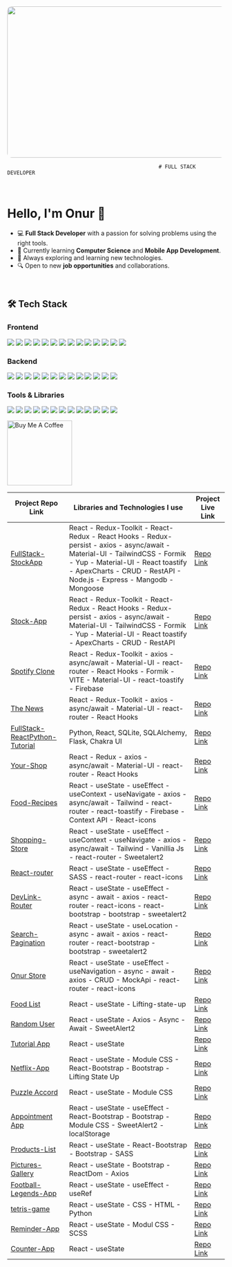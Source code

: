       

                                          
                                                         
<div align="center">
<picture>   <img src="https://github.com/user-attachments/assets/0ce7f6f7-2c44-4c78-a9fb-64cd5e641689" 
                  height = "350px"
                  width= "550px"
                  style="clip-path: inset(0 round 10px);"
                  /> 
</picture>
</div>
                                                                                    
                                                     # FULL STACK DEVELOPER
<br>

# Hello, I'm Onur 👋

- 💻 **Full Stack Developer** with a passion for solving problems using the right tools.
- 🌱 Currently learning **Computer Science** and **Mobile App Development**.
- 🚀 Always exploring and learning new technologies.
- 🔍 Open to new **job opportunities** and collaborations.
  
<br>  

## 🛠️ Tech Stack

### Frontend  
<p align="left">
  <img src="https://img.shields.io/badge/-HTML5-E34F26?style=flat&logo=html5&logoColor=white" />
  <img src="https://img.shields.io/badge/-CSS3-1572B6?style=flat&logo=css3&logoColor=white" />
  <img src="https://img.shields.io/badge/-JavaScript-F7DF1E?style=flat&logo=javascript&logoColor=black" />
  <img src="https://img.shields.io/badge/-React-61DAFB?style=flat&logo=react&logoColor=black" />
  <img src="https://img.shields.io/badge/-Angular-DD0031?style=flat&logo=angular&logoColor=white" />
  <img src="https://img.shields.io/badge/-Bootstrap-7952B3?style=flat&logo=bootstrap&logoColor=white" />
  <img src="https://img.shields.io/badge/-Sass-CC6699?style=flat&logo=sass&logoColor=white" />
  <img src="https://img.shields.io/badge/-TypeScript-3178C6?style=flat&logo=typescript&logoColor=white" />
  <img src="https://img.shields.io/badge/-Vue.js-4FC08D?style=flat&logo=vue.js&logoColor=white" />
  <img src="https://img.shields.io/badge/-Redux-764ABC?style=flat&logo=redux&logoColor=white" />
  <img src="https://img.shields.io/badge/-Tailwind%20CSS-06B6D4?style=flat&logo=tailwind-css&logoColor=white" />
  <img src="https://img.shields.io/badge/-Next.js-000000?style=flat&logo=next.js&logoColor=white" />
  <img src="https://img.shields.io/badge/-Gatsby-663399?style=flat&logo=gatsby&logoColor=white" />
  <img src="https://img.shields.io/badge/-Styled%20Components-DB7093?style=flat&logo=styled-components&logoColor=white" />
</p>

### Backend  
<p align="left">
  <img src="https://img.shields.io/badge/-Node.js-339933?style=flat&logo=node.js&logoColor=white" />
  <img src="https://img.shields.io/badge/-Express-000000?style=flat&logo=express&logoColor=white" />
  <img src="https://img.shields.io/badge/-Python-3776AB?style=flat&logo=python&logoColor=white" />
  <img src="https://img.shields.io/badge/-Django-092E20?style=flat&logo=django&logoColor=white" />
  <img src="https://img.shields.io/badge/-MongoDB-47A248?style=flat&logo=mongodb&logoColor=white" />
  <img src="https://img.shields.io/badge/-GraphQL-E10098?style=flat&logo=graphql&logoColor=white" />
  <img src="https://img.shields.io/badge/-Flask-000000?style=flat&logo=flask&logoColor=white" />
  <img src="https://img.shields.io/badge/-Spring%20Boot-6DB33F?style=flat&logo=spring-boot&logoColor=white" />
  <img src="https://img.shields.io/badge/-Ruby%20on%20Rails-CC0000?style=flat&logo=ruby-on-rails&logoColor=white" />
  <img src="https://img.shields.io/badge/-MySQL-4479A1?style=flat&logo=mysql&logoColor=white" />
  <img src="https://img.shields.io/badge/-PostgreSQL-336791?style=flat&logo=postgresql&logoColor=white" />
  <img src="https://img.shields.io/badge/-Redis-DC382D?style=flat&logo=redis&logoColor=white" />
  <img src="https://img.shields.io/badge/-Kafka-231F20?style=flat&logo=apache-kafka&logoColor=white" />
</p>

### Tools & Libraries  
<p align="left">
  <img src="https://img.shields.io/badge/-Git-F05032?style=flat&logo=git&logoColor=white" />
  <img src="https://img.shields.io/badge/-Docker-2496ED?style=flat&logo=docker&logoColor=white" />
  <img src="https://img.shields.io/badge/-Webpack-8DD6F9?style=flat&logo=webpack&logoColor=black" />
  <img src="https://img.shields.io/badge/-NPM-CB3837?style=flat&logo=npm&logoColor=white" />
  <img src="https://img.shields.io/badge/-Jest-C21325?style=flat&logo=jest&logoColor=white" />
  <img src="https://img.shields.io/badge/-Yarn-2C8EBB?style=flat&logo=yarn&logoColor=white" />
  <img src="https://img.shields.io/badge/-ESLint-4B32C3?style=flat&logo=eslint&logoColor=white" />
  <img src="https://img.shields.io/badge/-Prettier-F7B93E?style=flat&logo=prettier&logoColor=white" />
  <img src="https://img.shields.io/badge/-Babel-F9DC3E?style=flat&logo=babel&logoColor=black" />
  <img src="https://img.shields.io/badge/-Jenkins-D24939?style=flat&logo=jenkins&logoColor=white" />
  <img src="https://img.shields.io/badge/-Kubernetes-326CE5?style=flat&logo=kubernetes&logoColor=white" />
  <img src="https://img.shields.io/badge/-Postman-FF6C37?style=flat&logo=postman&logoColor=white" />
  <img src="https://img.shields.io/badge/-Vite-646CFF?style=flat&logo=vite&logoColor=white" />
</p>

<a href="https://www.buymeacoffee.com/your_username" target="_blank"><img src="https://cdn.buymeacoffee.com/buttons/v2/default-red.png" alt="Buy Me A Coffee" width="150" ></a>


| Project Repo Link | Libraries and Technologies I use | Project Live Link |
|-------------------|----------------------------------|-------------------|
| [FullStack-StockApp](https://github.com/kapucuonur/FullStack_StockApp) | React - Redux-Toolkit - React-Redux - React Hooks - Redux-persist - axios - async/await - Material-UI - TailwindCSS - Formik - Yup - Material-UI - React toastify - ApexCharts - CRUD - RestAPI - Node.js - Express - Mangodb - Mongoose | [Repo Link](https://fullstack-stockapp-wfdx.onrender.com/) |
| [Stock-App](https://github.com/kapucuonur/stock-app) | React - Redux-Toolkit - React-Redux - React Hooks - Redux-persist - axios - async/await - Material-UI - TailwindCSS - Formik - Yup - Material-UI - React toastify - ApexCharts - CRUD - RestAPI | [Repo Link](https://stock-qg9tfa1ph-kapucuonurs-projects.vercel.app/) |
| [Spotify Clone](https://github.com/kapucuonur/Spotify-Clone) | React - Redux-Toolkit - axios - async/await - Material-UI - react-router - React Hooks - Formik - VITE - Material-UI - react-toastify - Firebase | [Repo Link](https://spotify-clone-nwg43xbur-kapucuonurs-projects.vercel.app/login/login.html) |
| [The News](https://github.com/kapucuonur/redux-toolkit-thenews) | React - Redux-Toolkit - axios - async/await - Material-UI - react-router - React Hooks | [Repo Link](https://redux-toolkit-thenews-1.onrender.com) |
| [FullStack-ReactPython-Tutorial](https://github.com/kapucuonur/React-Python-Tutorial) | Python, React, SQLite, SQLAlchemy, Flask, Chakra UI | [Repo Link](https://react-python-tutorial-ezkn.onrender.com/) |
| [Your-Shop](https://github.com/kapucuonur/Your-Shop) | React - Redux - axios - async/await - Material-UI - react-router - React Hooks | [Repo Link](https://your-shop-7by1.onrender.com/) |
| [Food-Recipes](https://github.com/kapucuonur/Food-Recipes) | React - useState - useEffect - useContext - useNavigate - axios - async/await - Tailwind - react-router - react-toastify - Firebase - Context API - React-icons | [Repo Link](https://food-recipes-5hmm.onrender.com/) |
| [Shopping-Store](#) | React - useState - useEffect - useContext - useNavigate - axios - async/await - Tailwind - Vanillia Js - react-router - Sweetalert2 | [Repo Link](#) |
| [React-router](#) | React - useState - useEffect - SASS - react-router - react-icons | [Repo Link](#) |
| [DevLink-Router](https://github.com/kapucuonur/DevLink-Router) | React - useState - useEffect - async - await - axios - react-router - react-icons - react-bootstrap - bootstrap - sweetalert2 | [Repo Link](https://devlink-router.onrender.com/login) |
| [Search-Pagination](#) | React - useState - useLocation - async - await - axios - react-router - react-bootstrap - bootstrap - sweetalert2 | [Repo Link](#) |
| [Onur Store](https://github.com/kapucuonur/Onur-Store) | React - useState - useEffect - useNavigation - async - await - axios - CRUD - MockApi - react-router - react-icons | [Repo Link](https://onur-store-ltugr59wh-kapucuonurs-projects.vercel.app/) |
| [Food List](#) | React - useState - Lifting-state-up | [Repo Link](#) |
| [Random User ](https://github.com/kapucuonur/Ramdon-User) | React - useState - Axios - Async - Await - SweetAlert2 | [Repo Link](https://ramdon-user-jnyoyr37k-kapucuonurs-projects.vercel.app/)|
| [Tutorial App](https://github.com/kapucuonur/tutorial-app) | React - useState | [Repo Link](https://tutorial-kzpy8h6dl-kapucuonurs-projects.vercel.app/) |
| [Netflix-App](https://github.com/kapucuonur/netflix-app) | React - useState - Module CSS - React-Bootstrap - Bootstrap - Lifting State Up | [Repo Link](https://netflix-app-rust.vercel.app/) |
| [Puzzle Accord](#) | React - useState - Module CSS | [Repo Link](#) |
| [Appointment App](https://github.com/kapucuonur/appointment-app) | React - useState - useEffect - React-Bootstrap - Bootstrap - Module CSS - SweetAlert2 - localStorage | [Repo Link](https://appointment-lthi0maps-kapucuonurs-projects.vercel.app/) |
| [Products-List](https://github.com/kapucuonur/Products-List) | React - useState - React-Bootstrap - Bootstrap - SASS | [Repo Link](https://products-list-jqd0l8fq8-kapucuonurs-projects.vercel.app/) |
| [Pictures-Gallery](https://github.com/kapucuonur/pictures-gallery) | React - useState - Bootstrap - ReactDom - Axios | [Repo Link](https://pictures-gallery-fvdn1zejg-kapucuonurs-projects.vercel.app/) |
| [Football-Legends-App](https://github.com/kapucuonur/Football_Legends) | React - useState - useEffect - useRef | [Repo Link](https://footballegends.netlify.app/) |
| [tetris-game](https://github.com/kapucuonur/tetris-game) | React - useState - CSS - HTML - Python | [Repo Link](https://tetris-game-3bln.onrender.com) |
| [Reminder-App](#) | React - useState - Modul CSS - SCSS | [Repo Link](#) |
| [Counter-App](#) | React - useState | [Repo Link](#) |

